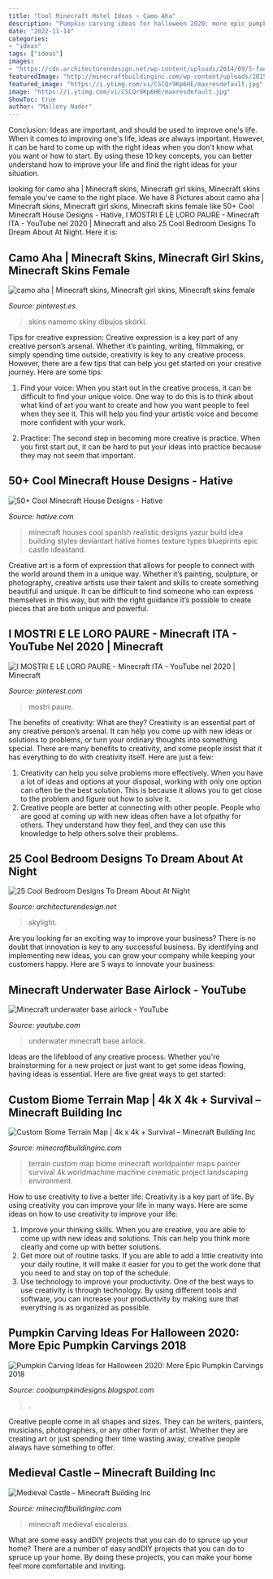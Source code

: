 ```yaml
---
title: "Cool Minecraft Hotel Ideas ~ Camo Aha"
description: "Pumpkin carving ideas for halloween 2020: more epic pumpkin carvings 2018"
date: "2022-11-14"
categories:
- "ideas"
tags: ["ideas"]
images:
- "https://cdn.architecturendesign.net/wp-content/uploads/2014/09/5-fancy-hotel-bedroom-skylight-view1.jpg"
featuredImage: "http://minecraftbuildinginc.com/wp-content/uploads/2015/05/Custom-Biome-terrain-map-4kx4k-world-painter-world-machine-download-minecraft-13.jpg"
featured_image: "https://i.ytimg.com/vi/CSCQr9Kp6HE/maxresdefault.jpg"
image: "https://i.ytimg.com/vi/CSCQr9Kp6HE/maxresdefault.jpg"
ShowToc: true
author: "Mallory Nader"
---
```



Conclusion: Ideas are important, and should be used to improve one's life.
When it comes to improving one's life, ideas are always important. However, it can be hard to come up with the right ideas when you don't know what you want or how to start. By using these 10 key concepts, you can better understand how to improve your life and find the right ideas for your situation.

	

		
looking for camo aha | Minecraft skins, Minecraft girl skins, Minecraft skins female you've came to the right place. We have 8 Pictures about camo aha | Minecraft skins, Minecraft girl skins, Minecraft skins female like 50+ Cool Minecraft House Designs - Hative, I MOSTRI E LE LORO PAURE - Minecraft ITA - YouTube nel 2020 | Minecraft and also 25 Cool Bedroom Designs To Dream About At Night. Here it is:
		
    
## Camo Aha | Minecraft Skins, Minecraft Girl Skins, Minecraft Skins Female

<img loading=lazy src="https://i.pinimg.com/736x/37/ae/dd/37aedd8bd1fd64dee1af87339a6ab6da.jpg" onerror="this.onerror=null;this.src='https://tse2.mm.bing.net/th?id=OIP.pUgEjzceFcSr83qr9hJJOAHaK-&amp;pid=15.1';" alt="camo aha | Minecraft skins, Minecraft girl skins, Minecraft skins female">

_Source: pinterest.es_

>skins namemc skiny dibujos skórki. 

	

Tips for creative expression:
Creative expression is a key part of any creative person’s arsenal. Whether it’s painting, writing, filmmaking, or simply spending time outside, creativity is key to any creative process. However, there are a few tips that can help you get started on your creative journey. Here are some tips:
1. Find your voice: When you start out in the creative process, it can be difficult to find your unique voice. One way to do this is to think about what kind of art you want to create and how you want people to feel when they see it. This will help you find your artistic voice and become more confident with your work.

2. Practice: The second step in becoming more creative is practice. When you first start out, it can be hard to put your ideas into practice because they may not seem that important.

    
## 50+ Cool Minecraft House Designs - Hative

<img loading=lazy src="https://hative.com/wp-content/uploads/2014/02/minecraft-houses/spanish-house-idea-19.jpg" onerror="this.onerror=null;this.src='https://tse3.mm.bing.net/th?id=OIP.Yn_ZFEbbg7cg8Y6uheUVJwHaEL&amp;pid=15.1';" alt="50+ Cool Minecraft House Designs - Hative">

_Source: hative.com_

>minecraft houses cool spanish realistic designs yazur build idea building styles deviantart hative homes texture types blueprints epic castle ideastand. 

	

Creative art is a form of expression that allows for people to connect with the world around them in a unique way. Whether it’s painting, sculpture, or photography, creative artists use their talent and skills to create something beautiful and unique. It can be difficult to find someone who can express themselves in this way, but with the right guidance it’s possible to create pieces that are both unique and powerful.

    
## I MOSTRI E LE LORO PAURE - Minecraft ITA - YouTube Nel 2020 | Minecraft

<img loading=lazy src="https://i.pinimg.com/736x/a4/ac/bb/a4acbbfe3e814faa57e95def5a26fa9f.jpg" onerror="this.onerror=null;this.src='https://tse3.mm.bing.net/th?id=OIP.d5RiL9WHOLpPqKLu82cxZgHaEK&amp;pid=15.1';" alt="I MOSTRI E LE LORO PAURE - Minecraft ITA - YouTube nel 2020 | Minecraft">

_Source: pinterest.com_

>mostri paure. 

	

The benefits of creativity: What are they?
Creativity is an essential part of any creative person’s arsenal. It can help you come up with new ideas or solutions to problems, or turn your ordinary thoughts into something special. There are many benefits to creativity, and some people insist that it has everything to do with creativity itself. Here are just a few: 
1) Creativity can help you solve problems more effectively. When you have a lot of ideas and options at your disposal, working with only one option can often be the best solution. This is because it allows you to get close to the problem and figure out how to solve it. 
2) Creative people are better at connecting with other people. People who are good at coming up with new ideas often have a lot ofpathy for others. They understand how they feel, and they can use this knowledge to help others solve their problems.

    
## 25 Cool Bedroom Designs To Dream About At Night

<img loading=lazy src="https://cdn.architecturendesign.net/wp-content/uploads/2014/09/5-fancy-hotel-bedroom-skylight-view1.jpg" onerror="this.onerror=null;this.src='https://tse1.mm.bing.net/th?id=OIP.t1wf8Q0bKhuOPxUy-G0F2AHaLI&amp;pid=15.1';" alt="25 Cool Bedroom Designs To Dream About At Night">

_Source: architecturendesign.net_

>skylight. 

	

Are you looking for an exciting way to improve your business? There is no doubt that innovation is key to any successful business. By identifying and implementing new ideas, you can grow your company while keeping your customers happy. Here are 5 ways to innovate your business: 

    
## Minecraft Underwater Base Airlock - YouTube

<img loading=lazy src="https://i.ytimg.com/vi/CSCQr9Kp6HE/maxresdefault.jpg" onerror="this.onerror=null;this.src='https://tse3.mm.bing.net/th?id=OIP.G59tiXaFAaRHi2LscWKElwHaEK&amp;pid=15.1';" alt="Minecraft underwater base airlock - YouTube">

_Source: youtube.com_

>underwater minecraft base airlock. 

	

Ideas are the lifeblood of any creative process. Whether you're brainstorming for a new project or just want to get some ideas flowing, having ideas is essential. Here are five great ways to get started: 

    
## Custom Biome Terrain Map | 4k X 4k + Survival – Minecraft Building Inc

<img loading=lazy src="http://minecraftbuildinginc.com/wp-content/uploads/2015/05/Custom-Biome-terrain-map-4kx4k-world-painter-world-machine-download-minecraft-13.jpg" onerror="this.onerror=null;this.src='https://tse1.mm.bing.net/th?id=OIP.QtYt7T0H01a4zruUeuEntwHaEK&amp;pid=15.1';" alt="Custom Biome Terrain Map | 4k x 4k + Survival – Minecraft Building Inc">

_Source: minecraftbuildinginc.com_

>terrain custom map biome minecraft worldpainter maps painter survival 4k worldmachine machine cinematic project landscaping environment. 

	

How to use creativity to live a better life:
Creativity is a key part of life. By using creativity you can improve your life in many ways. Here are some ideas on how to use creativity to improve your life: 
1. Improve your thinking skills. When you are creative, you are able to come up with new ideas and solutions. This can help you think more clearly and come up with better solutions. 
2. Get more out of routine tasks. If you are able to add a little creativity into your daily routine, it will make it easier for you to get the work done that you need to and stay on top of the schedule. 
3. Use technology to improve your productivity. One of the best ways to use creativity is through technology. By using different tools and software, you can increase your productivity by making sure that everything is as organized as possible. 

    
## Pumpkin Carving Ideas For Halloween 2020: More Epic Pumpkin Carvings 2018

<img loading=lazy src="https://3.bp.blogspot.com/-fp7n0VkqXzw/Ulx_cgs3ilI/AAAAAAAAIsY/sascJitkcmg/s640/2bfe9b37b457d20699e384ac543388b0.jpg" onerror="this.onerror=null;this.src='https://tse4.mm.bing.net/th?id=OIP.k_TTddgulpTZeK7t4IE9SwAAAA&amp;pid=15.1';" alt="Pumpkin Carving Ideas for Halloween 2020: More Epic Pumpkin Carvings 2018">

_Source: coolpumpkindesigns.blogspot.com_

>. 

	

Creative people come in all shapes and sizes. They can be writers, painters, musicians, photographers, or any other form of artist. Whether they are creating art or just spending their time wasting away, creative people always have something to offer.

    
## Medieval Castle – Minecraft Building Inc

<img loading=lazy src="https://minecraftbuildinginc.com/wp-content/uploads/2013/02/The-Ballroom.jpg" onerror="this.onerror=null;this.src='https://tse3.mm.bing.net/th?id=OIP.ueDctjGfE5vZ2ifyFlng2gHaEo&amp;pid=15.1';" alt="Medieval Castle – Minecraft Building Inc">

_Source: minecraftbuildinginc.com_

>minecraft medieval escaleras. 

	

What are some easy andDIY projects that you can do to spruce up your home?
There are a number of easy andDIY projects that you can do to spruce up your home. By doing these projects, you can make your home feel more comfortable and inviting.

